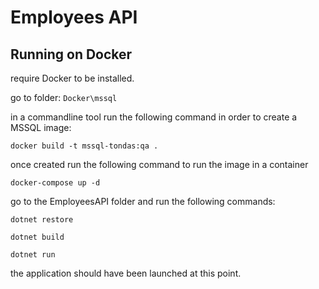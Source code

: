# Employees API

## Running on Docker

require Docker to be installed.

go to folder: `Docker\mssql`

in a commandline tool run the following command in order to create a MSSQL image:

`docker build -t mssql-tondas:qa .`

once created run the following command to run the image in a container

`docker-compose up -d`

go to the EmployeesAPI folder and run the following commands:

`dotnet restore`

`dotnet build`

`dotnet run`

the application should have been launched at this point.
